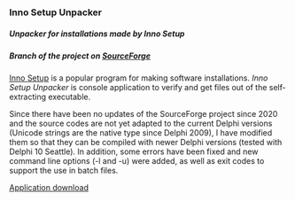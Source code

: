### Inno Setup Unpacker

##### Unpacker for installations made by Inno Setup

##### Branch of the project on [SourceForge](http://sourceforge.net/projects/innounp)

[Inno Setup](http://www.jrsoftware.org/isinfo.php) is a popular program
for making software installations. *Inno Setup Unpacker* is console application
to verify and get files out of the self-extracting executable.

Since there have been no updates of the SourceForge project since 2020 and the 
source codes are not yet adapted to the current Delphi versions (Unicode strings are 
the native type since Delphi 2009), I have modified them so that they can be 
compiled with newer Delphi versions (tested with Delphi 10 Seattle).
In addition, some errors have been fixed and new command line options (-l and -u) 
were added, as well as exit codes to support the use in batch files.

[Application download](https://www.rathlev-home.de/index-e.html?home-e.html#unpack)

